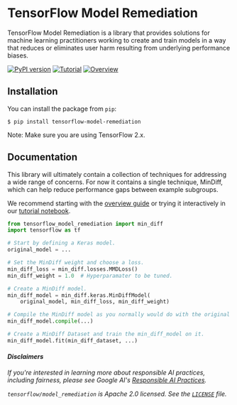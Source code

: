 # TensorFlow Model Remediation

TensorFlow Model Remediation is a library that provides solutions for machine
learning practitioners working to create and train models in a way that reduces
or eliminates user harm resulting from underlying performance biases.

[![PyPI version](https://badge.fury.io/py/tensorflow-model-remediation.svg)](https://badge.fury.io/py/tensorflow-model-remediation)
[![Tutorial](https://img.shields.io/badge/doc-tutorial-blue.svg)](https://www.tensorflow.org/responsible_ai/model_remediation/min_diff/tutorials/min_diff_keras)
[![Overview](https://img.shields.io/badge/doc-overview-blue.svg)](https://www.tensorflow.org/responsible_ai/model_remediation)

## Installation

You can install the package from `pip`:

```shell
$ pip install tensorflow-model-remediation
```

Note: Make sure you are using TensorFlow 2.x.

## Documentation

This library will ultimately contain a collection of techniques for addressing
a wide range of concerns. For now it contains a single technique, MinDiff,
which can help reduce performance gaps between example subgroups.


We recommend starting with the
[overview guide](https://www.tensorflow.org/responsible_ai/model_remediation)
or trying it interactively in our
[tutorial notebook](https://www.tensorflow.org/responsible_ai/model_remediation/min_diff/tutorials/min_diff_keras).



```python
from tensorflow_model_remediation import min_diff
import tensorflow as tf

# Start by defining a Keras model.
original_model = ...

# Set the MinDiff weight and choose a loss.
min_diff_loss = min_diff.losses.MMDLoss()
min_diff_weight = 1.0  # Hyperparamater to be tuned.

# Create a MinDiff model.
min_diff_model = min_diff.keras.MinDiffModel(
    original_model, min_diff_loss, min_diff_weight)

# Compile the MinDiff model as you normally would do with the original model.
min_diff_model.compile(...)

# Create a MinDiff Dataset and train the min_diff_model on it.
min_diff_model.fit(min_diff_dataset, ...)
```

#### *Disclaimers*

*If you're interested in learning more about responsible AI practices, including*
*fairness, please see Google AI's [Responsible AI Practices](https://ai.google/education/responsible-ai-practices).*

*`tensorflow/model_remediation` is Apache 2.0 licensed. See the
[`LICENSE`](LICENSE) file.*
